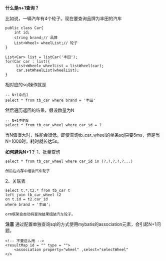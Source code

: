**什么是n+1查询？**

比如说，一辆汽车有4个轮子。现在要查询品牌为丰田的汽车

```
public class Car{
    int id;
    string brand;// 品牌
    List<Wheel> wheelList;// 轮子
}

List<Car> list = listCar('丰田');
for(Car car : list){
     List<Wheel> wheelList = listWheel(car);
     car.setWheelList(wheelList); 
}
```


相对应的sql操作就是
```
-- N+1中的1
select * from tb_car where brand = '丰田'
```

然后遍历返回的结果，假设数量为N
```
-- N+1中的N
select * from tb_car_wheel where car_id = ?
```

当N值很大时，性能会很低。即使查询tb_car_wheel的单条sql只要5ms，但是当N=1000时，耗时就长达5s。

**如何避免N+1？**
1、批量查询
```
select * from tb_car_wheel where car_id in (?,?,?,?,?...)

然后在内存中组装汽车轮子
```


2、关联表

```
select t.*,t2.* from tb_car t 
left join tb_car_wheel t2
on t.id = t2.car_id
where brand = '丰田';

orm框架会自动将查询结果组装汽车轮子。

```


**注意**
通过配置单独查询sql的方式使用mybatis的association元素，会引起N+1问题。

```
<!-- 不要这么用 -->
<resultMap id = "" type = "">
    <association property="wheel" ,select="selectWheel"
</>


```
